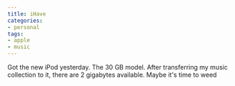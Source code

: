 ```yaml
---
title: iHave
categories:
- personal
tags:
- apple
- music
---
```


Got the new iPod yesterday.  The 30 GB model.  After transferring my music collection to it, there are 2 gigabytes available.  Maybe it's time to weed
